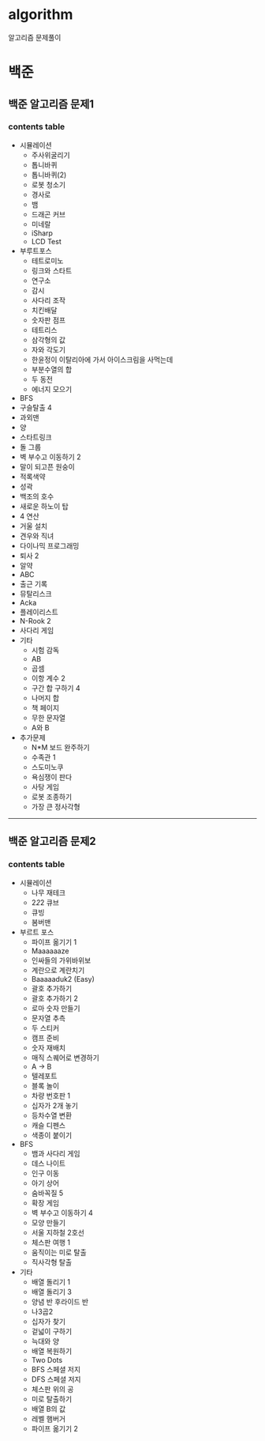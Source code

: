 # algorithm
알고리즘 문제풀이

# **백준**
## **백준 알고리즘 문제1**
### contents table
+ 시뮬레이션
  + 주사위굴리기
  + 톱니바퀴
  + 톱니바퀴(2)
  + 로봇 청소기
  + 경사로
  + 뱀
  + 드래곤 커브
  + 미네랄
  + iSharp
  + LCD Test
+ 부루트포스
  + 테트로미노
  + 링크와 스타트
  + 연구소
  + 감시
  + 사다리 조작
  + 치킨배달
  + 숫자판 점프
  + 테트리스
  + 삼각형의 값
  + 자와 각도기
  + 한윤정이 이탈리아에 가서 아이스크림을 사먹는데
  + 부분수열의 합
  + 두 동전
  + 에너지 모으기
 + BFS
  + 구슬탈출 4
  + 과외맨
  + 양
  + 스타트링크
  + 돌 그룹
  + 벽 부수고 이동하기 2
  + 말이 되고픈 원숭이
  + 적록색약
  + 성곽
  + 백조의 호수
  + 새로운 하노이 탑
  + 4 연산
  + 거울 설치
  + 견우와 직녀
 + 다이나믹 프로그래밍
  + 퇴사 2
  + 알약
  + ABC
  + 출근 기록
  + 뮤탈리스크
  + Acka
  + 플레이리스트
  + N-Rook 2
  + 사다리 게임
+ 기타
  + 시험 감독
  + AB
  + 곱셈
  + 이항 계수 2
  + 구간 합 구하기 4
  + 나머지 합
  + 책 페이지
  + 무한 문자열
  + A와 B
+ 추가문제
  + N*M 보드 완주하기
  + 수족관 1
  + 스도미노쿠
  + 욕심쟁이 판다
  + 사탕 게임
  + 로봇 조종하기
  + 가장 큰 정사각형
------------------------
## **백준 알고리즘 문제2**
### contents table
+ 시뮬레이션
  + 나무 재테크
  + 2*2*2 큐브
  + 큐빙
  + 봄버맨
+ 부르트 포스
  + 파이프 옮기기 1
  + Maaaaaaze
  + 인싸들의 가위바위보
  + 계란으로 계란치기
  + Baaaaaduk2 (Easy)
  + 괄호 추가하기
  + 괄호 추가하기 2
  + 로마 숫자 만들기
  + 문자열 추측
  + 두 스티커
  + 캠프 준비
  + 숫자 재배치
  + 매직 스퀘어로 변경하기
  + A -> B
  + 텔레포트
  + 블록 놀이
  + 차량 번호판 1
  + 십자가 2개 놓기
  + 등차수열 변환
  + 캐슬 디펜스
  + 색종이 붙이기
+ BFS
  + 뱀과 사다리 게임
  + 데스 나이트
  + 인구 이동
  + 아기 상어
  + 숨바꼭질 5
  + 확장 게임
  + 벽 부수고 이동하기 4
  + 모양 만들기
  + 서울 지하철 2호선
  + 체스판 여행 1
  + 움직이는 미로 탈출
  + 직사각형 탈출
+ 기타
  + 배열 돌리기 1
  + 배열 돌리기 3
  + 양념 반 후라이드 반
  + 나3곱2
  + 십자가 찾기
  + 겉넓이 구하기
  + 늑대와 양
  + 배열 복원하기
  + Two Dots
  + BFS 스페셜 저지
  + DFS 스페셜 저지
  + 체스판 위의 공
  + 미로 탈출하기
  + 배열 B의 값
  + 레벨 햄버거
  + 파이프 옮기기 2
